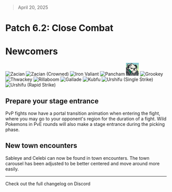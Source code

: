 > April 20, 2025

# Patch 6.2: Close Combat

# Newcomers

![Zacian](https://raw.githubusercontent.com/PMDCollab/SpriteCollab/master/portrait/0888/Normal.png)
![Zacian (Crowned)](https://raw.githubusercontent.com/PMDCollab/SpriteCollab/master/portrait/0888/0001/Normal.png)
![Iron Valiant](https://raw.githubusercontent.com/PMDCollab/SpriteCollab/master/portrait/1006/Normal.png)
![Pancham](https://raw.githubusercontent.com/PMDCollab/SpriteCollab/master/portrait/0674/Normal.png)
![Pangoro](https://raw.githubusercontent.com/PMDCollab/SpriteCollab/master/portrait/0675/Normal.png)
![Grookey](https://raw.githubusercontent.com/PMDCollab/SpriteCollab/master/portrait/0810/Normal.png)
![Thwackey](https://raw.githubusercontent.com/PMDCollab/SpriteCollab/master/portrait/0811/Normal.png)
![Rillaboom](https://raw.githubusercontent.com/PMDCollab/SpriteCollab/master/portrait/0812/Normal.png)
![Gallade](https://raw.githubusercontent.com/PMDCollab/SpriteCollab/master/portrait/0475/Normal.png)
![Kubfu](https://raw.githubusercontent.com/PMDCollab/SpriteCollab/master/portrait/0891/Normal.png)
![Urshifu (Single Strike)](https://raw.githubusercontent.com/PMDCollab/SpriteCollab/master/portrait/0892/Determined.png)
![Urshifu (Rapid Strike)](https://raw.githubusercontent.com/PMDCollab/SpriteCollab/master/portrait/0892/0001/Determined.png)


## Prepare your stage entrance

 PvP fights now have a portal transition animation when entering the fight, where you may go to your opponent's region for the duration of a fight. Wild Pokemons in PvE rounds will also make a stage entrance during the picking phase. 

## New town encounters

Sableye and Celebi can now be found in town encounters. The town carousel has been adjusted to be better centered and move around more easily.

---

Check out the full changelog on Discord